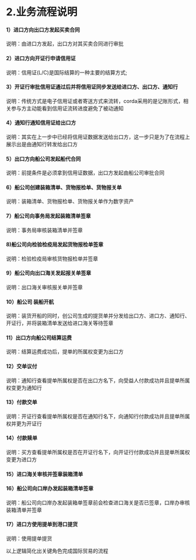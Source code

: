 # 2.业务流程说明

#### 1）进口方向出口方发起买卖合同

说明：由进口方发起，出口方对其买卖合同进行审批

#### 2）进口方向开证行申请信用证

说明：信用证\(L/C\)是国际结算的一种主要的结算方式;

#### 3）开证行审批信用证通过后并将信用证同步发送给进口方、出口方、通知行

说明：传统方式是电子信用证或者寄送方式来流转，corda采用的是记账形式，相关参与方主动能看到信用证流转进度避免了被动通知

#### 4）通知行通知信用证给出口方

说明：其实在上一步中已经将信用证数据发送给出口方，这一步只是为了在流程上展示出是由通知行转发给出口方

#### 5）出口方向船公司发起船代合同

说明：前提条件是必须拿到信用证数据，出口方发起由船公司审批合同

#### 6）船公司创建装箱清单、货物报检单、货物报关单

说明：装箱清单、货物报检单、货物报关单作为数字资产

#### 7）船公司向事务局发起装箱清单签章

说明：事务局审核装箱清单并签章

#### 8\)船公司向检验检疫局发起货物报检单签章

说明：检验检疫局审核货物报检单并签章

#### 9）船公司向出口海关发起报关单签章

说明：出口海关审核报关单并签章

#### 10）船公司 装船开航

说明：装货开船的同时，创公司生成的提货单并分发给出口方、进口方、通知行、开证行，并将装箱清单发送给进口海关等待签章

#### 11）出口方向船公司结算运费

说明：结算运费成功后，提单的所属权变更为出口方

#### 12）交单议付

说明：通知行查看提单所属权是否在出口方名下，向受益人付款成功并且提单所属权变更为通知行

#### 13）付款交单

说明：开证行查看提单所属权是否在通知行名下，向通知行付款成功并且提单所属权并更为开证行

#### 14）付款赎单

说明：买方查看提单所属权是否在开证行名下，向开证行付款成功并且提单所属权变更为进口方

#### 15）进口海关审核并签章装箱清单

#### 16）船公司向口岸办发起装箱清单签章

说明：船公司向口岸办发起装箱单签章前会检查进口海关是否已签章，口岸办审核装箱清单并签章

#### 17）进口方使用提单到港口提货

说明：使用提单提货

以上逻辑简化出关键角色完成国际贸易的流程





